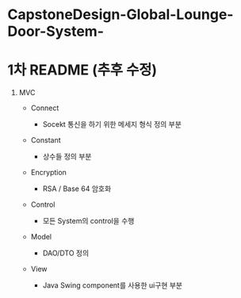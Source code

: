 # CapstoneDesign-Global-Lounge-Door-System-

# 1차 README (추후 수정)

1. MVC

   - Connect
     - Socekt 통신을 하기 위한 메세지 형식 정의 부분
   - Constant
     - 상수들 정의 부분
   - Encryption
     - RSA / Base 64 암호화

   - Control
     - 모든 System의 control을 수행
   - Model
     - DAO/DTO 정의
   - View
     - Java Swing component를 사용한 ui구현 부분

